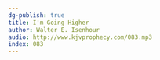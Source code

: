 ```yaml
---
dg-publish: true
title: I'm Going Higher
author: Walter E. Isenhour
audio: http://www.kjvprophecy.com/083.mp3
index: 083
---
```


